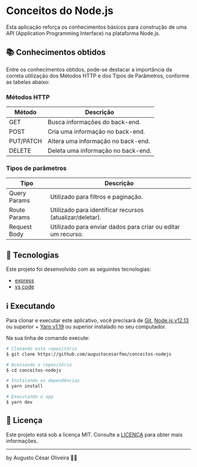 # Conceitos do Node.js

Esta aplicação reforça os conhecimentos básicos para construção de uma API (Application Programming Interface) na plataforma Node.js.

## 📚 Conhecimentos obtidos

Entre os conhecimentos obtidos, pode-se destacar a importância da correta utilização dos Métodos HTTP e dos Tipos de Parâmetros, conforme as tabelas abaixo:

### Métodos HTTP

| Método    | Descrição                          |
| --------- | ---------------------------------- |
| GET       | Busca informações do back-end.     |
| POST      | Cria uma informação no back-end.   |
| PUT/PATCH | Altera uma informação no back-end. |
| DELETE    | Deleta uma informação no back-end. |

### Tipos de parâmetros

| Tipo         | Descrição                                                   |
| ------------ | ----------------------------------------------------------- |
| Query Params | Utilizado para filtros e paginação.                          |
| Route Params | Utilizado para identificar recursos (atualizar/deletar).     |
| Request Body | Utilizado para enviar dados para criar ou editar um recurso. |

## 🚀 Tecnologias

Este projeto foi desenvolvido com as seguintes tecnologias:

- [express](https://expressjs.com/)
- [vs code][vc]

## ℹ️ Executando

Para clonar e executar este aplicativo, você precisará de [Git](https://git-scm.com), [Node.js v12.13][nodejs] ou superior + [Yarn v1.19][yarn] ou superior instalado no seu computador.

Na sua linha de comando execute:

```bash
# Clonando este repositório
$ git clone https://github.com/augustocesarfmo/conceitos-nodejs

# Acessando o repositório
$ cd conceitos-nodejs

# Instalando as dependências
$ yarn install

# Executando o app
$ yarn dev
```

## 📝 Licença

Este projeto está sob a licença MIT. Consulte a [LICENÇA](https://github.com/fradeneto/devradar-mobile/blob/master/LICENSE) para obter mais informações.

---

by Augusto César Oliveira 👐🏼

[nodejs]: https://nodejs.org/
[yarn]: https://yarnpkg.com/
[vc]: https://code.visualstudio.com/
